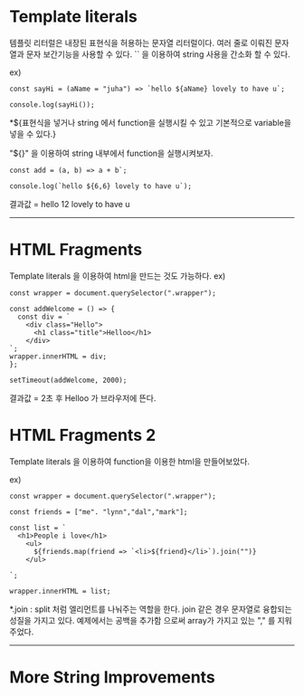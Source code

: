 # Template literals #

템플릿 리터럴은 내장된 표현식을 허용하는 문자열 리터럴이다.
 여러 줄로 이뤄진 문자열과 문자 보간기능을 사용할 수 있다. 
`` 을 이용하여 string 사용을 간소화 할 수 있다.

ex)

```
const sayHi = (aName = "juha") => `hello ${aName} lovely to have u`;

console.log(sayHi());

```
*${표현식을 넣거나 string 에서 function을 실행시킬 수 있고 기본적으로 variable을 넣을 수 있다.}

"${}" 을 이용하여 string 내부에서 function을 실행시켜보자.

```
const add = (a, b) => a + b`;

console.log(`hello ${6,6} lovely to have u`);

```
결과값 = hello 12 lovely to have u

------------------------------------------------------------------
# HTML Fragments #

Template literals 을 이용하여 html을 만드는 것도 가능하다. 
ex)
```
const wrapper = document.querySelector(".wrapper");

const addWelcome = () => {
  const div = `
    <div class="Hello">
      <h1 class="title">Helloo</h1>
    </div>
`;
wrapper.innerHTML = div;
};

setTimeout(addWelcome, 2000);
```
결과값 = 2초 후 Helloo 가 브라우저에 뜬다. 
 
# HTML Fragments 2 #

Template literals 을 이용하여 function을 이용한 html을 만들어보았다.

ex)
```
const wrapper = document.querySelector(".wrapper");

const friends = ["me". "lynn","dal","mark"];

const list = `
  <h1>People i love</h1>
    <ul>
      ${friends.map(friend => `<li>${friend}</li>`).join("")}
    </ul>

`;

wrapper.innerHTML = list;

``` 
*.join : split 처럼 엘리먼트를 나눠주는 역할을 한다. join 같은 경우 문자열로 융합되는 성질을 가지고 있다. 예제에서는 공백을 추가함 으로써 array가 가지고 있는 "," 를 지워주었다. 

-----------------------------------------------------------------------
# More String Improvements # 
